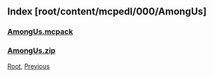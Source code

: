 
## Index [root/content/mcpedl/000/AmongUs]
### [AmongUs.mcpack](././)
### [AmongUs.zip](././)
[Root](/), [Previous](.././)
